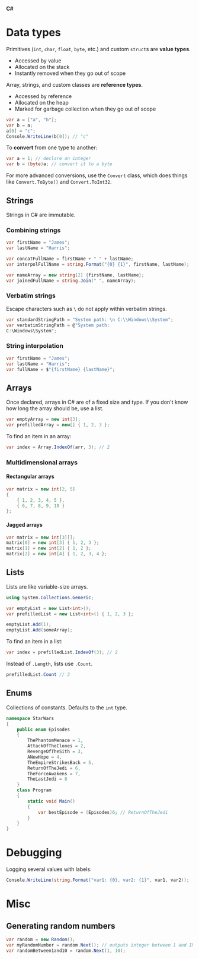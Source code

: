 **C\#**

# Data types

Primitives (`int`, `char`, `float`, `byte`, etc.) and custom `struct`s are **value types**.

- Accessed by value
- Allocated on the stack
- Instantly removed when they go out of scope

Array, strings, and custom classes are **reference types**.

- Accessed by reference
- Allocated on the heap
- Marked for garbage collection when they go out of scope

```csharp
var a = ["a", "b"];
var b = a;
a[0] = "c";
Console.WriteLine(b[0]); // "c"
```

To **convert** from one type to another:

```csharp
var a = 1; // declare an integer
var b = (byte)a; // convert it to a byte
```

For more advanced conversions, use the `Convert` class, which does things like `Convert.ToByte()` and `Convert.ToInt32`.

## Strings

Strings in C# are immutable.

### Combining strings

```csharp
var firstName = "James";
var lastName = "Harris";

var concatFullName = firstName + " " + lastName;
var interpolFullName = string.Format("{0} {1}", firstName, lastName);

var nameArray = new string[2] {firstName, lastName};
var joinedFullName = string.Join(" ", nameArray);
```

### Verbatim strings

Escape characters such as `\` do not apply within verbatim strings.

```csharp
var standardStringPath = "System path: \n C:\\Windows\\System";
var verbatimStringPath = @"System path: 
C:\Windows\System";
```

### String interpolation

```csharp
var firstName = "James";
var lastName = "Harris";
var fullName = $"{firstName} {lastName}";
```

## Arrays

Once declared, arrays in C# are of a fixed size and type. If you don't know how long the array should be, use a list.

```csharp
var emptyArray = new int[3];
var prefilledArray = new[] { 1, 2, 3 };
```

To find an item in an array:

```csharp
var index = Array.IndexOf(arr, 3); // 2
```

### Multidimensional arrays

#### Rectangular arrays

```csharp
var matrix = new int[2, 5]
{
	{ 1, 2, 3, 4, 5 },
	{ 6, 7, 8, 9, 10 }
};
```

#### Jagged arrays

```csharp
var matrix = new int[3][];
matrix[0] = new int[3] { 1, 2, 3 };
matrix[1] = new int[2] { 1, 2 };
matrix[2] = new int[4] { 1, 2, 3, 4 };
```

## Lists

Lists are like variable-size arrays.

```csharp
using System.Collections.Generic;

var emptyList = new List<int>();
var prefilledList = new List<int>() { 1, 2, 3 };

emptyList.Add(1);
emptyList.Add(someArray);
```

To find an item in a list:

```csharp
var index = prefilledList.IndexOf(3); // 2
```

Instead of `.Length`, lists use `.Count`.

```csharp
prefilledList.Count // 3
```

## Enums

Collections of constants. Defaults to the `int` type.

```csharp
namespace StarWars
{
	public enum Episodes
	{
		ThePhantomMenace = 1,
		AttackOfTheClones = 2,
		RevengeOfTheSith = 3,
		ANewHope = 4,
		TheEmpireStrikesBack = 5,
		ReturnOfTheJedi = 6,
		TheForceAwakens = 7,
		TheLastJedi = 8
	}
	class Program
	{
		static void Main()
		{
			var bestEpisode = (Episodes)6; // ReturnOfTheJedi
		}
	}
}
```

# Debugging

Logging several values with labels:

```csharp
Console.WriteLine(string.Format("var1: {0}, var2: {1}", var1, var2));
```

# Misc

## Generating random numbers

```csharp
var random = new Random();
var myRandomNumber = random.Next(); // outputs integer between 1 and INT_MAX
var randomBetween1and10 = random.Next(1, 10);
```
